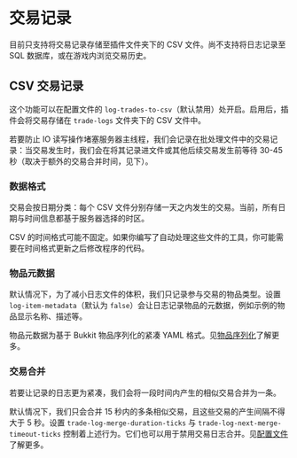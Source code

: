 # 交易记录

目前只支持将交易记录存储至插件文件夹下的 CSV 文件。尚不支持将日志记录至 SQL 数据库，或在游戏内浏览交易历史。

## CSV 交易记录

这个功能可以在配置文件的 `log-trades-to-csv`（默认禁用）处开启。启用后，插件会将交易存储在 `trade-logs` 文件夹下的 CSV 文件中。

若要防止 IO 读写操作堵塞服务器主线程，我们会记录在批处理文件中的交易记录：当交易发生时，我们会在将其记录进文件或其他后续交易发生前等待 30-45 秒（取决于额外的交易合并时间，见下）。

### 数据格式

交易会按日期分类：每个 CSV 文件分别存储一天之内发生的交易。当前，所有日期与时间信息都基于服务器选择的时区。

CSV 的时间格式可能不固定。如果你编写了自动处理这些文件的工具，你可能需要在时间格式更新之后修改程序的代码。

### 物品元数据

默认情况下，为了减小日志文件的体积，我们只记录参与交易的物品类型。设置 `log-item-metadata`（默认为 `false`）会让日志记录物品的元数据，例如示例的物品显示名称、描述等。

物品元数据为基于 Bukkit 物品序列化的紧凑 YAML 格式。见[物品序列化](more-information.item-serialization.md)了解更多。

### 交易合并

若要让记录的日志更为紧凑，我们会将一段时间内产生的相似交易合并为一条。

默认情况下，我们只会合并 15 秒内的多条相似交易，且这些交易的产生间隔不得大于 5 秒。设置 `trade-log-merge-duration-ticks` 与 `trade-log-next-merge-timeout-ticks` 控制着上述行为。它们也可以用于禁用交易日志合并。见[配置文件](installtion-updating.configuration.md)了解更多。